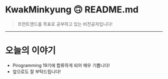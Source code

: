 # KwakMinkyung 🙃 README.md

> 프런트앤드를 목표로 공부하고 있는 비전공자입니다!

---

# 오늘의 이야기

- Pirogramming 19기에 합류하게 되어 매우 기쁩니다!
- 앞으로도 잘 부탁드립니다!
